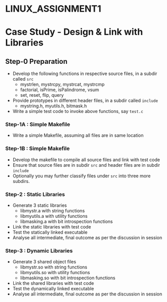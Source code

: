 # LINUX_ASSIGNMENT1
# Case Study - Design & Link with Libraries

## Step-0 Preparation
* Develop the following functions in respective source files, in a subdir called `src`
  * mystrlen, mystrcpy, mystrcat, mystrcmp  
  * factorial, isPrime, isPalindrome, vsum
  * set, reset, flip, query 
* Provide prototypes in different header files, in a subdir called `include`
  * mystring.h, myutils.h, bitmask.h
* Write a simple test code to invoke above functions, say `test.c`

### Step-1A : Simple Makefile
* Write a simple Makefile, assuming all files are in same location

### Step-1B : Simple Makefile
* Develop the makefile to compile all source files and link with test code
* Ensure that source files are in subdir `src` and header files are in subdir `include`
* Optionally you may further classify files under `src` into three more subdirs.

### Step-2 : Static Libraries
* Generate 3 static libraries
  * libmystr.a with string functions
  * libmyutils.a with utility functions
  * libmasking.a with bit introspection functions
* Link the static libraries with test code
* Test the statically linked executable
* Analyse all intermediate, final outcome as per the discussion in session

### Step-3 : Dynamic Libraries
* Generate 3 shared object files
  * libmystr.so with string functions
  * libmyutils.so with utility functions
  * libmasking.so with bit introspection functions
* Link the shared libraries with test code
* Test the dynamically linked executable
* Analyse all intermediate, final outcome as per the discussion in session
